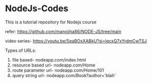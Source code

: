 # NodeJs-Codes
This is a tutorial repository for Nodejs course

refer:
https://github.com/manojjha86/NODE-JS/tree/main

video series-
https://youtu.be/5eaBOxXABkU?si=lqcxQ7xYrdmCwTSJ

Types of URLs:
1. file based- nodeapp.com/index.html
2. resource based url- nodeapp.com/Home
3. route parameter url- nodeapp.com/Home/101
4. query string url- nodeapp.com/Book?author='blah'